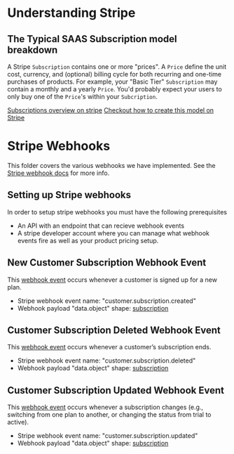 # Understanding Stripe

## The Typical SAAS Subscription model breakdown

A Stripe `Subscription` contains one or more "prices". A `Price` define the unit cost, currency, and (optional) billing cycle for both recurring and one-time purchases of products. For example, your "Basic Tier" `Subscription` may contain a monthly and a yearly `Price`. You'd probably expect your users to only buy one of the `Price`'s within your `Subcription`.

[Subscriptions overview on stripe](https://docs.stripe.com/billing/subscriptions/overview)
[Checkout how to create this model on Stripe](https://docs.stripe.com/products-prices/pricing-models#flat-rate)

# Stripe Webhooks

This folder covers the various webhooks we have implemented.
See the [Stripe webhook docs](https://docs.stripe.com/api/webhook_endpoints/create) for more info.

## Setting up Stripe webhooks

In order to setup stripe webhooks you must have the following prerequisites

-   An API with an endpoint that can recieve webhook events
-   A stripe developer account where you can manage what webhook events fire as well as your product pricing setup.

## New Customer Subscription Webhook Event

This [webhook event](<(https://docs.stripe.com/api/events/types?event_types-invoice.payment_succeeded=#event_types-customer.subscription.created)>) occurs whenever a customer is signed up for a new plan.

-   Stripe webhook event name: "customer.subscription.created"
-   Webhook payload "data.object" shape: [subscription](https://docs.stripe.com/api/events/types?event_types-invoice.payment_succeeded=#subscription_object)

## Customer Subscription Deleted Webhook Event

This [webhook event](<(https://docs.stripe.com/api/events/types?event_types-invoice.payment_succeeded=#event_types-customer.subscription.deleted)>) occurs whenever a customer’s subscription ends.

-   Stripe webhook event name: "customer.subscription.deleted"
-   Webhook payload "data.object" shape: [subscription](https://docs.stripe.com/api/events/types?event_types-invoice.payment_succeeded=#subscription_object)

## Customer Subscription Updated Webhook Event

This [webhook event](<(https://docs.stripe.com/api/events/types?event_types-invoice.payment_succeeded=#event_types-customer.subscription.updated)>) occurs whenever a subscription changes (e.g., switching from one plan to another, or changing the status from trial to active).

-   Stripe webhook event name: "customer.subscription.updated"
-   Webhook payload "data.object" shape: [subscription](https://docs.stripe.com/api/events/types?event_types-invoice.payment_succeeded=#subscription_object)
